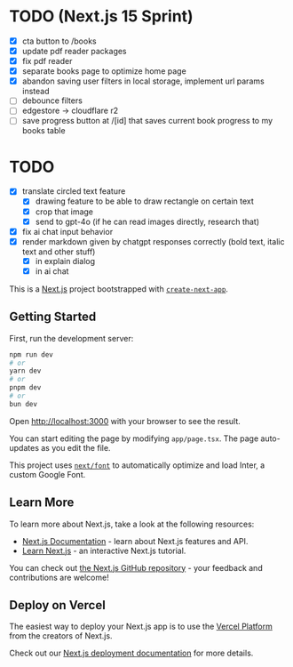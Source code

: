 # TODO (Next.js 15 Sprint)

- [x] cta button to /books
- [x] update pdf reader packages
- [x] fix pdf reader
- [x] separate books page to optimize home page
- [x] abandon saving user filters in local storage, implement url params instead
- [ ] debounce filters
- [ ] edgestore -> cloudflare r2
- [ ] save progress button at /[id] that saves current book progress to my books table

# TODO

- [x] translate circled text feature
  - [x] drawing feature to be able to draw rectangle on certain text
  - [x] crop that image
  - [x] send to gpt-4o (if he can read images directly, research that)
- [x] fix ai chat input behavior
- [x] render markdown given by chatgpt responses correctly (bold text, italic text and other stuff)
  - [x] in explain dialog
  - [x] in ai chat

This is a [Next.js](https://nextjs.org/) project bootstrapped with [`create-next-app`](https://github.com/vercel/next.js/tree/canary/packages/create-next-app).

## Getting Started

First, run the development server:

```bash
npm run dev
# or
yarn dev
# or
pnpm dev
# or
bun dev
```

Open [http://localhost:3000](http://localhost:3000) with your browser to see the result.

You can start editing the page by modifying `app/page.tsx`. The page auto-updates as you edit the file.

This project uses [`next/font`](https://nextjs.org/docs/basic-features/font-optimization) to automatically optimize and load Inter, a custom Google Font.

## Learn More

To learn more about Next.js, take a look at the following resources:

- [Next.js Documentation](https://nextjs.org/docs) - learn about Next.js features and API.
- [Learn Next.js](https://nextjs.org/learn) - an interactive Next.js tutorial.

You can check out [the Next.js GitHub repository](https://github.com/vercel/next.js/) - your feedback and contributions are welcome!

## Deploy on Vercel

The easiest way to deploy your Next.js app is to use the [Vercel Platform](https://vercel.com/new?utm_medium=default-template&filter=next.js&utm_source=create-next-app&utm_campaign=create-next-app-readme) from the creators of Next.js.

Check out our [Next.js deployment documentation](https://nextjs.org/docs/deployment) for more details.
